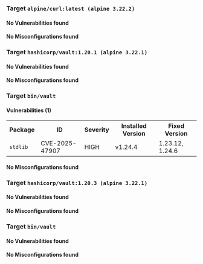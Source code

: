 
<h3>Target <code>alpine/curl:latest (alpine 3.22.2)</code></h3>
<h4>No Vulnerabilities found</h4>
<h4>No Misconfigurations found</h4>

<h3>Target <code>hashicorp/vault:1.20.1 (alpine 3.22.1)</code></h3>
<h4>No Vulnerabilities found</h4>
<h4>No Misconfigurations found</h4>
<h3>Target <code>bin/vault</code></h3>
<h4>Vulnerabilities (1)</h4>
<table>
    <tr>
        <th>Package</th>
        <th>ID</th>
        <th>Severity</th>
        <th>Installed Version</th>
        <th>Fixed Version</th>
    </tr>
    <tr>
        <td><code>stdlib</code></td>
        <td>CVE-2025-47907</td>
        <td>HIGH</td>
        <td>v1.24.4</td>
        <td>1.23.12, 1.24.6</td>
    </tr>
</table>
<h4>No Misconfigurations found</h4>

<h3>Target <code>hashicorp/vault:1.20.3 (alpine 3.22.1)</code></h3>
<h4>No Vulnerabilities found</h4>
<h4>No Misconfigurations found</h4>
<h3>Target <code>bin/vault</code></h3>
<h4>No Vulnerabilities found</h4>
<h4>No Misconfigurations found</h4>
